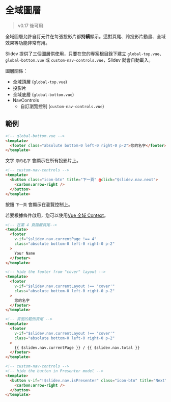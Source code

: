 # 全域圖層

> v0.17 後可用

全域圖層允許自訂元件在每張投影片都**持續**顯示。這對頁尾、跨投影片動畫、全域效果等功能非常有用。

Slidev 提供了三個圖層供使用，只要在您的專案根目錄下建立 `global-top.vue`、`global-bottom.vue` 或 `custom-nav-controls.vue`，Slidev 就會自動載入。

圖層關係：

- 全域頂層 (`global-top.vue`)
- 投影片
- 全域底層 (`global-bottom.vue`)
- NavControls
  - 自訂瀏覽控制 (`custom-nav-controls.vue`)

## 範例

```html
<!-- global-bottom.vue -->
<template>
  <footer class="absolute bottom-0 left-0 right-0 p-2">您的名字</footer>
</template>
```

文字 `您的名字` 會顯示在所有投影片上。

```html
<!-- custom-nav-controls -->
<template>
  <button class="icon-btn" title="下一頁" @click="$slidev.nav.next">
    <carbon:arrow-right />
  </button>
</template>
```

按鈕 `下一頁` 會顯示在瀏覽控制上。

若要根據條件啟用，您可以使用[Vue 全域 Context](/custom/vue-context)。

```html
<!-- 在第 4 頁隱藏頁尾-->
<template>
  <footer
    v-if="$slidev.nav.currentPage !== 4"
    class="absolute bottom-0 left-0 right-0 p-2"
  >
    Your Name
  </footer>
</template>
```

```html
<!-- hide the footer from "cover" layout -->
<template>
  <footer
    v-if="$slidev.nav.currentLayout !== 'cover'"
    class="absolute bottom-0 left-0 right-0 p-2"
  >
    您的名字
  </footer>
</template>
```

```html
<!-- 頁面的範例頁尾 -->
<template>
  <footer
    v-if="$slidev.nav.currentLayout !== 'cover'"
    class="absolute bottom-0 left-0 right-0 p-2"
  >
    {{ $slidev.nav.currentPage }} / {{ $slidev.nav.total }}
  </footer>
</template>
```

```html
<!-- custom-nav-controls -->
<!-- hide the button in Presenter model -->
<template>
  <button v-if="!$slidev.nav.isPresenter" class="icon-btn" title="Next" @click="$slidev.nav.next">
    <carbon:arrow-right />
  </button>
</template>
```
